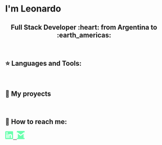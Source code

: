 <h1>I'm Leonardo</h1>

<h2 align="center">
Full Stack Developer :heart: from Argentina to :earth_americas:
</h2>

&nbsp;&nbsp;


## :star: Languages and Tools:

<p>
  
</p>

&nbsp;

## :pushpin: My proyects


&nbsp;

## :paperclip: How to reach me:
<span >
<a href="https://www.linkedin.com/in/leonardogabriellopeztellez/" ><img width="5%" src="https://github.com/LGLT/LGLT/blob/main/logos/linkedin-icon.png"> &nbsp;
<a href="mailto:wandacirone@gmail.com" ><img width="5%" src="https://github.com/LGLT/LGLT/blob/main/logos/gmail-icon%20green.png">
</span>